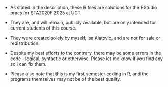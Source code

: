 - As stated in the description, these R files are solutions for the RStudio pracs for STA2020F 2025 at UCT.

- They are, and will remain, publicly available, but are only intended for current students of this course.

- They were created solely by myself, Isa Alatovic, and are not for sale or redistribution.

- Despite my best efforts to the contrary, there may be some errors in the code - logical, syntactic or otherwise. Please let me know if you find any so I can fix them.

- Please also note that this is my first semester coding in R, and the programs themselves may not be of the best quality.
